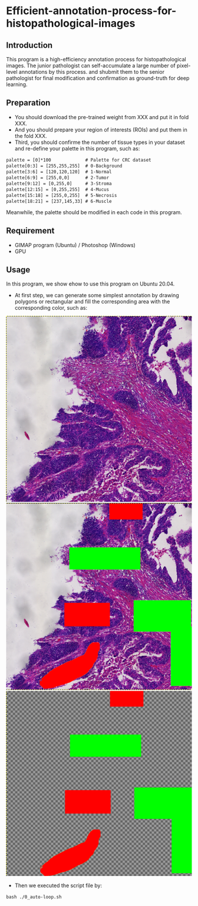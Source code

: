 # Efficient-annotation-process-for-histopathological-images

## Introduction
This program is a high-efficiency annotation process for histopathological images. The junior pathologist can self-accumulate a large number of pixel-level annotations by this process. and shubmit them to the senior pathologist for final modification and confirmation as ground-truth for deep learning.

## Preparation

- You should download the pre-trained weight from XXX and put it in fold XXX.
- And you should prepare your region of interests (ROIs) and put them in the fold XXX.
- Third, you should confirme the number of tissue types in your dataset and re-define your palette in this program, such as:
```
palette = [0]*100             # Palette for CRC dataset
palette[0:3] = [255,255,255]  # 0-Background
palette[3:6] = [120,120,120]  # 1-Normal
palette[6:9] = [255,0,0]      # 2-Tumor
palette[9:12] = [0,255,0]     # 3-Stroma
palette[12:15] = [0,255,255]  # 4-Mucus
palette[15:18] = [255,0,255]  # 5-Necrosis
palette[18:21] = [237,145,33] # 6-Muscle
```
Meanwhile, the palette should be modified in each code in this program.

## Requirement
- GIMAP program (Ubuntu) / Photoshop (Windows)
- GPU

## Usage

In this program, we show ehow to use this program on Ubuntu 20.04.

- At first step, we can generate some simplest annotation by drawing polygons or rectangular and fill the corresponding area with the corresponding color, such as:

![outline](figures/11.png)![outline](figures/22.png)![outline](figures/33.png)

- Then we executed the script file by:
```
bash ./0_auto-loop.sh
```

